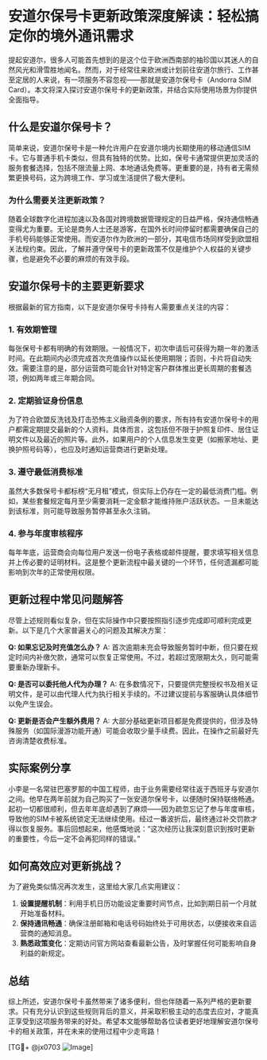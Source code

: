 # 安道尔保号卡更新政策深度解读：轻松搞定你的境外通讯需求

提起安道尔，很多人可能首先想到的是这个位于欧洲西南部的袖珍国以其迷人的自然风光和滑雪胜地闻名。然而，对于经常往来欧洲或计划前往安道尔旅行、工作甚至定居的人来说，有一项服务不容忽视——那就是安道尔保号卡（Andorra SIM Card）。本文将深入探讨安道尔保号卡的更新政策，并结合实际使用场景为你提供全面指导。

## 什么是安道尔保号卡？

简单来说，安道尔保号卡是一种允许用户在安道尔境内长期使用的移动通信SIM卡。它与普通手机卡类似，但具有独特的优势。比如，保号卡通常提供更加灵活的服务套餐选择，包括不限流量上网、本地通话免费等。更重要的是，持有者无需频繁更换号码，这为跨境工作、学习或生活提供了极大便利。

### 为什么需要关注更新政策？

随着全球数字化进程加速以及各国对跨境数据管理规定的日益严格，保持通信畅通变得尤为重要。无论是商务人士还是游客，在国外长时间停留时都需要确保自己的手机号码能够正常使用。而安道尔作为欧洲的一部分，其电信市场同样受到欧盟相关法规约束。因此，了解并遵守保号卡的更新政策不仅是维护个人权益的关键步骤，也是避免不必要的麻烦的有效手段。

## 安道尔保号卡的主要更新要求

根据最新的官方指南，以下是安道尔保号卡持有人需要重点关注的内容：

### 1. **有效期管理**
   每张保号卡都有明确的有效期限。一般情况下，初次申请后可获得为期一年的激活时间。在此期间内必须完成首次充值操作以延长使用期限；否则，卡片将自动失效。需要注意的是，部分运营商可能会针对特定客户群体推出更长周期的套餐选项，例如两年或三年期合同。

### 2. **定期验证身份信息**
   为了符合欧盟反洗钱及打击恐怖主义融资条例的要求，所有持有安道尔保号卡的用户都需定期提交最新的个人资料。具体而言，这包括但不限于护照复印件、居住证明文件以及最近的照片等。此外，如果用户的个人信息发生变更（如搬家地址、更换护照号码等），也应及时通知运营商进行更新处理。

### 3. **遵守最低消费标准**
   虽然大多数保号卡都标榜“无月租”模式，但实际上仍存在一定的最低消费门槛。例如，某些套餐规定每月至少需要消耗一定金额才能维持账户活跃状态。一旦未能达到该标准，则可能导致服务暂停甚至永久注销。

### 4. **参与年度审核程序**
   每年年底，运营商会向每位用户发送一份电子表格或邮件提醒，要求填写相关信息并上传必要的证明材料。这是整个更新流程中最关键的一个环节，任何遗漏都可能影响到次年的正常使用权限。

## 更新过程中常见问题解答

尽管上述规则看似复杂，但在实际操作中只要按照指引逐步完成即可顺利完成更新。以下是几个大家普遍关心的问题及其解决方案：

**Q: 如果忘记及时充值怎么办？**
A: 首次逾期未充会导致服务暂时中断，但只要在规定时间内补缴欠款，通常可以恢复正常使用。不过，若超过宽限期太久，则可能需要重新办理新卡。

**Q: 是否可以委托他人代为办理？**
A: 在多数情况下，只要提供完整授权书及相关证明文件，是可以由代理人代为执行相关手续的。不过建议提前与客服确认具体细节以免产生误会。

**Q: 更新是否会产生额外费用？**
A: 大部分基础更新项目都是免费提供的，但涉及特殊服务（如国际漫游功能开通）可能会收取少量手续费。因此，在操作之前最好先咨询清楚收费标准。

## 实际案例分享

小李是一名常驻巴塞罗那的中国工程师，由于业务需要经常往返于西班牙与安道尔之间。他早在两年前就为自己购买了一张安道尔保号卡，以便随时保持联络畅通。起初一切都很顺利，但去年年底却遇到了麻烦——因为疏忽忘记了参与年度审核，导致他的SIM卡被系统锁定无法继续使用。经过一番波折后，最终通过补交罚款才得以恢复服务。事后回想起来，他感慨地说：“这次经历让我深刻意识到按时更新的重要性，今后一定不会再犯同样的错误。”

## 如何高效应对更新挑战？

为了避免类似情况再次发生，这里给大家几点实用建议：

1. **设置提醒机制**：利用手机日历功能设定重要时间节点，比如到期日前一个月就开始准备材料。
2. **保持通讯畅通**：确保注册邮箱和电话号码始终处于可用状态，以便接收来自运营商的通知消息。
3. **熟悉政策变化**：定期访问官方网站查看最新公告，及时掌握任何可能影响自身利益的新规定。

## 总结

综上所述，安道尔保号卡虽然带来了诸多便利，但也伴随着一系列严格的更新要求。只有充分认识到这些规则背后的意义，并采取积极主动的态度去应对，才能真正享受到这项服务带来的好处。希望本文能够帮助各位读者更好地理解安道尔保号卡的相关政策，并在未来的使用过程中少走弯路！

[TG💪+ @jx0703 ![Image](https://github.com/user-attachments/assets/dbca1d08-cadb-493c-b0ec-ad6f7a83f270)]
